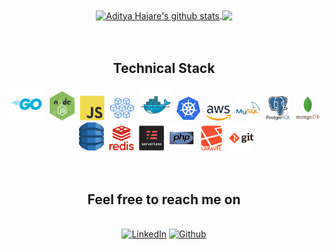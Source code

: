 <div align="center">
    <a href="https://github.com/aditya43">
    <img align="center" src=https://github-readme-stats.vercel.app/api?username=aditya43&show_icons=true&hide=issues&theme=buefy" alt="Aditya Hajare's github stats" />
    </a>
    <a href="https://github.com/aditya43"><img align="center" src="https://github-readme-stats.anuraghazra1.vercel.app/api/top-langs/?username=aditya43&layout=compact&theme=buefy" /></a>
</div>
<br><br>
<div align="center">
    <h2>Technical Stack</h2>
    <code><a href="https://github.com/aditya43" title="Go Programming Language"><img width="60px" src="https://raw.githubusercontent.com/aditya43/aditya43/master/assets/golang.svg"></a></code>&nbsp;&nbsp;<code><a href="https://github.com/aditya43" title="Node.js"><img width="40px" src="https://raw.githubusercontent.com/aditya43/aditya43/master/assets/nodejs.svg"></a></code>&nbsp;&nbsp;<code><a href="https://github.com/aditya43" title="JavaScript"><img width="40px" src="https://raw.githubusercontent.com/aditya43/aditya43/master/assets/javascript.svg"></a></code>&nbsp;&nbsp;<code><a href="https://github.com/aditya43" title="Microservices"><img width="40px" src="https://raw.githubusercontent.com/aditya43/aditya43/master/assets/microservices.svg"></a></code>&nbsp;&nbsp;<code><a href="https://github.com/aditya43" title="Docker"><img width="50px" src="https://raw.githubusercontent.com/aditya43/aditya43/master/assets/docker.svg"></a></code>&nbsp;&nbsp;<code><a href="https://github.com/aditya43" title="Kubernetes"><img width="40px" src="https://raw.githubusercontent.com/aditya43/aditya43/master/assets/kubernetes.svg"></a></code>&nbsp;&nbsp;<code><a href="https://github.com/aditya43" title="Amazon Web Services"><img width="40px" src="https://raw.githubusercontent.com/aditya43/aditya43/master/assets/aws.svg"></a></code>&nbsp;&nbsp;<code><a href="https://github.com/aditya43" title="MySQL"><img width="40px" src="https://raw.githubusercontent.com/aditya43/aditya43/master/assets/mysql.svg"></a></code>&nbsp;&nbsp;<code><a href="https://github.com/aditya43" title="Postgres"><img width="40px" src="https://raw.githubusercontent.com/aditya43/aditya43/master/assets/postgre.svg"></a></code>&nbsp;&nbsp;<code><a href="https://github.com/aditya43" title="MongoDB"><img width="40px" src="https://raw.githubusercontent.com/aditya43/aditya43/master/assets/mongo.svg"></a></code>&nbsp;&nbsp;<code><a href="https://github.com/aditya43" title="DynamoDB"><img width="40px" src="https://raw.githubusercontent.com/aditya43/aditya43/master/assets/dynamodb.svg"></a></code>&nbsp;&nbsp;<code><a href="https://github.com/aditya43" title="Redis"><img width="40px" src="https://raw.githubusercontent.com/aditya43/aditya43/master/assets/redis.svg"></a></code>&nbsp;&nbsp;<code><a href="https://github.com/aditya43" title="Serverless Framework"><img width="40px" src="https://raw.githubusercontent.com/aditya43/aditya43/master/assets/serverless.svg"></a></code>&nbsp;&nbsp;<code><a href="https://github.com/aditya43" title="PHP"><img width="40px" src="https://raw.githubusercontent.com/aditya43/aditya43/master/assets/php.svg"></a></code>&nbsp;&nbsp;<code><a href="https://github.com/aditya43" title="Laravel"><img width="40px" src="https://raw.githubusercontent.com/aditya43/aditya43/master/assets/laravel.svg"></a></code>&nbsp;&nbsp;<code><a href="https://github.com/aditya43" title="Git"><img width="40px" src="https://raw.githubusercontent.com/aditya43/aditya43/master/assets/git.svg"></a></code>
</div>
<br><br>
<div align="center">
    <h2>Feel free to reach me on</h2><br>
    <a href="https://www.linkedin.com/in/aditya-hajare" target="_blank"><img src="https://img.shields.io/badge/LinkedIn-%230077B5.svg?&style=flat-square&logo=linkedin&logoColor=white" alt="LinkedIn"></a>
    <a href="https://github.com/aditya43" target="_blank"><img src="https://img.shields.io/badge/Github-%230077B5.svg?&style=flat-square&logo=github&logoColor=white" alt="Github"></a>
</div>
<!--
**aditya43/aditya43** is a ✨ _special_ ✨ repository because its `README.md` (this file) appears on your GitHub profile.

Here are some ideas to get you started:

- 🔭 I’m currently working on ...
- 🌱 I’m currently learning ...
- 👯 I’m looking to collaborate on ...
- 🤔 I’m looking for help with ...
- 💬 Ask me about ...
- 📫 How to reach me: ...
- 😄 Pronouns: ...
- ⚡ Fun fact: ...
-->
